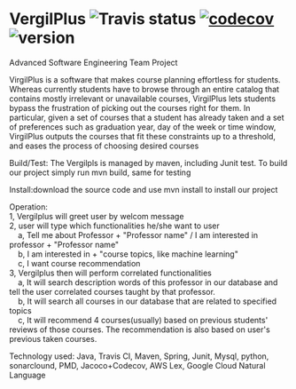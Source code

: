 # VergilPlus ![Travis status](https://travis-ci.org/pow25/vergilplus.svg?branch=master) [![codecov](https://codecov.io/gh/pow25/vergilplus/branch/master/graph/badge.svg)](https://codecov.io/gh/pow25/vergilplus) ![version](https://img.shields.io/badge/version-1.1.0-blue.svg?maxAge=2592000)

Advanced Software Engineering Team Project

VirgilPlus is a software that makes course planning effortless for students.  Whereas currently students have to browse through an entire catalog that contains mostly irrelevant or unavailable courses, VirgilPlus lets students bypass the frustration of picking out the courses right for them.  In particular, given a set of courses that a student has already taken and a set of preferences such as graduation year, day of the week or time window, VirgilPlus outputs the courses that fit these constraints up to a threshold, and eases the process of choosing desired courses

Build/Test: The Vergilpls is managed by maven, including Junit test. To build our project simply run mvn build, same for testing

Install:download the source code and use mvn install to install our project

Operation:<br />
1, Vergilplus will greet user by welcom message<br />
2, user will type which functionalities he/she want to user<br />
    &nbsp;&nbsp;&nbsp;&nbsp;a, Tell me about Professor + "Professor name" / I am interested in professor + "Professor name"<br />
    &nbsp;&nbsp;&nbsp;&nbsp;b, I am interested in + "course topics, like machine learning"<br />
    &nbsp;&nbsp;&nbsp;&nbsp;c, I want course recommendation<br />
3, Vergilplus then will perform correlated functionalities<br />
    &nbsp;&nbsp;&nbsp;&nbsp;a, It will search description words of this professor in our database and tell the user correlated courses taught by that professor.<br />
    &nbsp;&nbsp;&nbsp;&nbsp;b, It will search all courses in our database that are related to specified topics<br />
    &nbsp;&nbsp;&nbsp;&nbsp;c, It will recommend 4 courses(usually) based on previous students' reviews of those courses. The recommendation is also based on              user's previous taken courses.<br />  

Technology used: Java, Travis CI, Maven, Spring, Junit, Mysql, python, sonarclound, PMD, Jacoco+Codecov, AWS Lex, Google Cloud Natural Language
